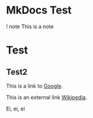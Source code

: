 # MkDocs Test

! note
This is a note

# Test

## Test2

This is a link to [Google](https://www.google.com).

This is an external link [Wikipedia](https://www.wikipedia.org).

Ei, ei, ei
